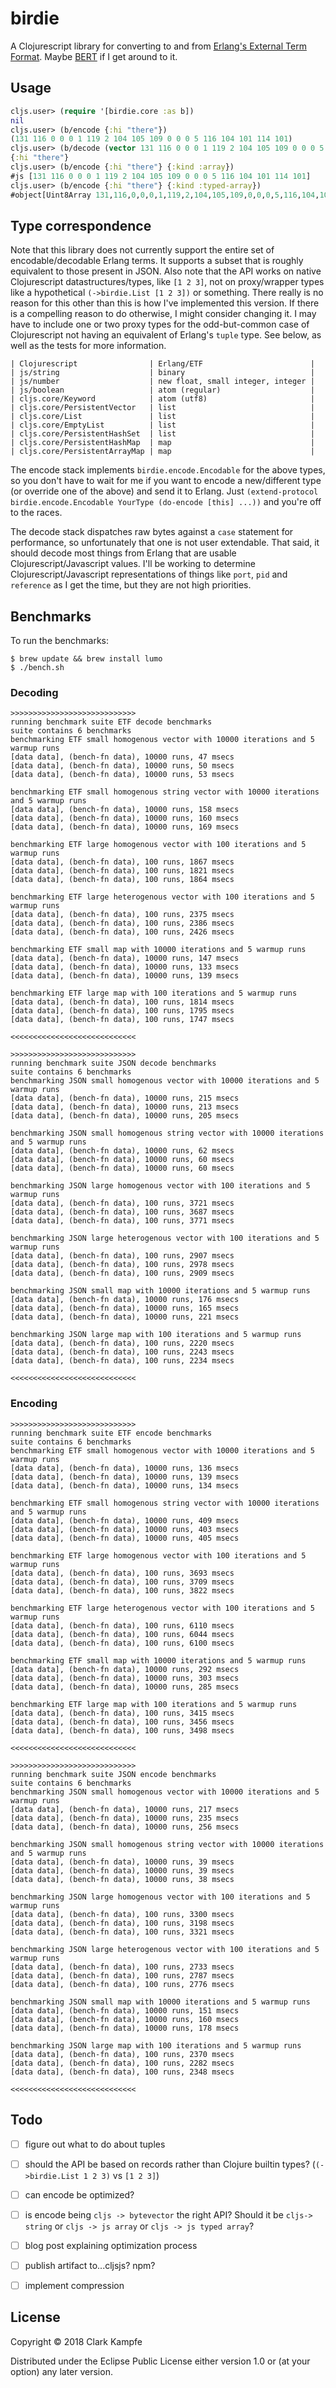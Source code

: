 # birdie

A Clojurescript library for converting to and from [Erlang's External Term Format](http://erlang.org/doc/apps/erts/erl_ext_dist.html).
Maybe [BERT](http://bert-rpc.org/) if I get around to it.

## Usage

```clj
cljs.user> (require '[birdie.core :as b])
nil
cljs.user> (b/encode {:hi "there"})
(131 116 0 0 0 1 119 2 104 105 109 0 0 0 5 116 104 101 114 101)
cljs.user> (b/decode (vector 131 116 0 0 0 1 119 2 104 105 109 0 0 0 5 116 104 101 114 101))
{:hi "there"}
cljs.user> (b/encode {:hi "there"} {:kind :array})
#js [131 116 0 0 0 1 119 2 104 105 109 0 0 0 5 116 104 101 114 101]
cljs.user> (b/encode {:hi "there"} {:kind :typed-array})
#object[Uint8Array 131,116,0,0,0,1,119,2,104,105,109,0,0,0,5,116,104,101,114,101]
```


## Type correspondence

Note that this library does not currently support the entire set of encodable/decodable Erlang terms.
It supports a subset that is roughly equivalent to those present in JSON.
Also note that the API works on native Clojurescript datastructures/types, like `[1 2 3]`,
not on proxy/wrapper types like a hypothetical `(->birdie.List [1 2 3])` or something.
There really is no reason for this other than this is how I've implemented this version.
If there is a compelling reason to do otherwise, I might consider changing it. I may have to include
one or two proxy types for the odd-but-common case of Clojurescript not having an equivalent of
Erlang's `tuple` type. See below, as well as the tests for more information.

```
| Clojurescript                | Erlang/ETF                        |
| js/string                    | binary                            |
| js/number                    | new float, small integer, integer |
| js/boolean                   | atom (regular)                    |
| cljs.core/Keyword            | atom (utf8)                       |
| cljs.core/PersistentVector   | list                              |
| cljs.core/List               | list                              |
| cljs.core/EmptyList          | list                              |
| cljs.core/PersistentHashSet  | list                              |
| cljs.core/PersistentHashMap  | map                               |
| cljs.core/PersistentArrayMap | map                               |
```

The encode stack implements `birdie.encode.Encodable` for the above types, so you don't have
to wait for me if you want to encode a new/different type (or override one of the above) and send it to Erlang.
Just `(extend-protocol birdie.encode.Encodable YourType (do-encode [this] ...))` and you're off to the races.

The decode stack dispatches raw bytes against a `case` statement for performance, so unfortunately
that one is not user extendable. That said, it should decode most things from Erlang that are
usable Clojurescript/Javascript values. I'll be working to determine Clojurescript/Javascript
representations of things like `port`, `pid` and `reference` as I get the time, but they are
not high priorities.

## Benchmarks

To run the benchmarks:

```
$ brew update && brew install lumo
$ ./bench.sh
```

### Decoding

```
>>>>>>>>>>>>>>>>>>>>>>>>>>>>
running benchmark suite ETF decode benchmarks
suite contains 6 benchmarks
benchmarking ETF small homogenous vector with 10000 iterations and 5 warmup runs
[data data], (bench-fn data), 10000 runs, 47 msecs
[data data], (bench-fn data), 10000 runs, 50 msecs
[data data], (bench-fn data), 10000 runs, 53 msecs

benchmarking ETF small homogenous string vector with 10000 iterations and 5 warmup runs
[data data], (bench-fn data), 10000 runs, 158 msecs
[data data], (bench-fn data), 10000 runs, 160 msecs
[data data], (bench-fn data), 10000 runs, 169 msecs

benchmarking ETF large homogenous vector with 100 iterations and 5 warmup runs
[data data], (bench-fn data), 100 runs, 1867 msecs
[data data], (bench-fn data), 100 runs, 1821 msecs
[data data], (bench-fn data), 100 runs, 1864 msecs

benchmarking ETF large heterogenous vector with 100 iterations and 5 warmup runs
[data data], (bench-fn data), 100 runs, 2375 msecs
[data data], (bench-fn data), 100 runs, 2386 msecs
[data data], (bench-fn data), 100 runs, 2426 msecs

benchmarking ETF small map with 10000 iterations and 5 warmup runs
[data data], (bench-fn data), 10000 runs, 147 msecs
[data data], (bench-fn data), 10000 runs, 133 msecs
[data data], (bench-fn data), 10000 runs, 139 msecs

benchmarking ETF large map with 100 iterations and 5 warmup runs
[data data], (bench-fn data), 100 runs, 1814 msecs
[data data], (bench-fn data), 100 runs, 1795 msecs
[data data], (bench-fn data), 100 runs, 1747 msecs

<<<<<<<<<<<<<<<<<<<<<<<<<<<<

>>>>>>>>>>>>>>>>>>>>>>>>>>>>
running benchmark suite JSON decode benchmarks
suite contains 6 benchmarks
benchmarking JSON small homogenous vector with 10000 iterations and 5 warmup runs
[data data], (bench-fn data), 10000 runs, 215 msecs
[data data], (bench-fn data), 10000 runs, 213 msecs
[data data], (bench-fn data), 10000 runs, 205 msecs

benchmarking JSON small homogenous string vector with 10000 iterations and 5 warmup runs
[data data], (bench-fn data), 10000 runs, 62 msecs
[data data], (bench-fn data), 10000 runs, 60 msecs
[data data], (bench-fn data), 10000 runs, 60 msecs

benchmarking JSON large homogenous vector with 100 iterations and 5 warmup runs
[data data], (bench-fn data), 100 runs, 3721 msecs
[data data], (bench-fn data), 100 runs, 3687 msecs
[data data], (bench-fn data), 100 runs, 3771 msecs

benchmarking JSON large heterogenous vector with 100 iterations and 5 warmup runs
[data data], (bench-fn data), 100 runs, 2907 msecs
[data data], (bench-fn data), 100 runs, 2978 msecs
[data data], (bench-fn data), 100 runs, 2909 msecs

benchmarking JSON small map with 10000 iterations and 5 warmup runs
[data data], (bench-fn data), 10000 runs, 176 msecs
[data data], (bench-fn data), 10000 runs, 165 msecs
[data data], (bench-fn data), 10000 runs, 221 msecs

benchmarking JSON large map with 100 iterations and 5 warmup runs
[data data], (bench-fn data), 100 runs, 2220 msecs
[data data], (bench-fn data), 100 runs, 2243 msecs
[data data], (bench-fn data), 100 runs, 2234 msecs

<<<<<<<<<<<<<<<<<<<<<<<<<<<<
```


### Encoding

```
>>>>>>>>>>>>>>>>>>>>>>>>>>>>
running benchmark suite ETF encode benchmarks
suite contains 6 benchmarks
benchmarking ETF small homogenous vector with 10000 iterations and 5 warmup runs
[data data], (bench-fn data), 10000 runs, 136 msecs
[data data], (bench-fn data), 10000 runs, 139 msecs
[data data], (bench-fn data), 10000 runs, 134 msecs

benchmarking ETF small homogenous string vector with 10000 iterations and 5 warmup runs
[data data], (bench-fn data), 10000 runs, 409 msecs
[data data], (bench-fn data), 10000 runs, 403 msecs
[data data], (bench-fn data), 10000 runs, 405 msecs

benchmarking ETF large homogenous vector with 100 iterations and 5 warmup runs
[data data], (bench-fn data), 100 runs, 3693 msecs
[data data], (bench-fn data), 100 runs, 3709 msecs
[data data], (bench-fn data), 100 runs, 3822 msecs

benchmarking ETF large heterogenous vector with 100 iterations and 5 warmup runs
[data data], (bench-fn data), 100 runs, 6110 msecs
[data data], (bench-fn data), 100 runs, 6044 msecs
[data data], (bench-fn data), 100 runs, 6100 msecs

benchmarking ETF small map with 10000 iterations and 5 warmup runs
[data data], (bench-fn data), 10000 runs, 292 msecs
[data data], (bench-fn data), 10000 runs, 303 msecs
[data data], (bench-fn data), 10000 runs, 285 msecs

benchmarking ETF large map with 100 iterations and 5 warmup runs
[data data], (bench-fn data), 100 runs, 3415 msecs
[data data], (bench-fn data), 100 runs, 3456 msecs
[data data], (bench-fn data), 100 runs, 3498 msecs

<<<<<<<<<<<<<<<<<<<<<<<<<<<<

>>>>>>>>>>>>>>>>>>>>>>>>>>>>
running benchmark suite JSON encode benchmarks
suite contains 6 benchmarks
benchmarking JSON small homogenous vector with 10000 iterations and 5 warmup runs
[data data], (bench-fn data), 10000 runs, 217 msecs
[data data], (bench-fn data), 10000 runs, 235 msecs
[data data], (bench-fn data), 10000 runs, 256 msecs

benchmarking JSON small homogenous string vector with 10000 iterations and 5 warmup runs
[data data], (bench-fn data), 10000 runs, 39 msecs
[data data], (bench-fn data), 10000 runs, 39 msecs
[data data], (bench-fn data), 10000 runs, 38 msecs

benchmarking JSON large homogenous vector with 100 iterations and 5 warmup runs
[data data], (bench-fn data), 100 runs, 3300 msecs
[data data], (bench-fn data), 100 runs, 3198 msecs
[data data], (bench-fn data), 100 runs, 3321 msecs

benchmarking JSON large heterogenous vector with 100 iterations and 5 warmup runs
[data data], (bench-fn data), 100 runs, 2733 msecs
[data data], (bench-fn data), 100 runs, 2787 msecs
[data data], (bench-fn data), 100 runs, 2776 msecs

benchmarking JSON small map with 10000 iterations and 5 warmup runs
[data data], (bench-fn data), 10000 runs, 151 msecs
[data data], (bench-fn data), 10000 runs, 160 msecs
[data data], (bench-fn data), 10000 runs, 178 msecs

benchmarking JSON large map with 100 iterations and 5 warmup runs
[data data], (bench-fn data), 100 runs, 2370 msecs
[data data], (bench-fn data), 100 runs, 2282 msecs
[data data], (bench-fn data), 100 runs, 2348 msecs

<<<<<<<<<<<<<<<<<<<<<<<<<<<<
```

## Todo

- [ ] figure out what to do about tuples
- [ ] should the API be based on records rather than Clojure builtin types? (`(->birdie.List 1 2 3)` vs `[1 2 3]`)
- [ ] can encode be optimized?
- [ ] is encode being `cljs -> bytevector` the right API? Should it be `cljs-> string` or `cljs -> js array` or `cljs -> js typed array`?
- [ ] blog post explaining optimization process
- [ ] publish artifact to...cljsjs? npm?
- [ ] implement compression


## License

Copyright © 2018 Clark Kampfe

Distributed under the Eclipse Public License either version 1.0 or (at
your option) any later version.
